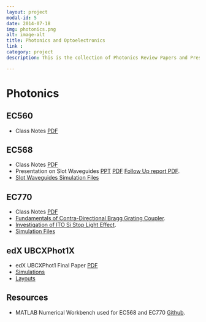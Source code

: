```yaml
---
layout: project
modal-id: 5
date: 2014-07-18
img: photonics.png
alt: image-alt
title: Photonics and Optoelectronics
link :
category: project
description: This is the collection of Photonics Review Papers and Presentations that were made in EC770 and EC568 at BU.

---
```

# Photonics

## EC560

- Class Notes [PDF](/resources/notes/EC560.pdf)

## EC568

- Class Notes [PDF](/resources/notes/EC568.pdf)
- Presentation on Slot Waveguides [PPT](/resources/02_Sanka.pptx) [PDF](/resources/02_Sanka.pdf) [Follow Up report PDF](/resources/02_Sanka_followup.pdf).
- [Slot Waveguides Simulation Files](/resources/simulations/EC568.zip)

## EC770

- Class Notes [PDF](/resources/notes/EC770.pdf)
- [Fundamentals of Contra-Directional Bragg Grating Coupler](https://www.academia.edu/13126127/Fundamentals_of_Contra-Directional_Bragg_Grating_Coupler).
- [Investigation of ITO Si Stop Light Effect](https://www.academia.edu/13126141/Investigation_of_ITO_Si_ITO_Stop_Light_Effect).
- [Simulation Files](/resources/simulations/EC770.zip)

## edX UBCXPhot1X

- edX UBCXPhot1 Final Paper [PDF](/resources/EBeam_rkrishnasanka_final.pdf)
- [Simulations](/resources/simulations/Phot1.zip)
- [Layouts](/resources/designs/EBeam_rkrishnasanka_final.gds)

## Resources

- MATLAB Numerical Workbench used for EC568 and EC770 [Github](https://github.com/rkrishnasanka/Photonics).
